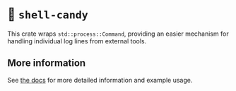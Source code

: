 # 🍬 `shell-candy`

This crate wraps `std::process::Command`, providing an easier mechanism for handling individual log lines from external tools.

## More information

See [the docs](https://docs.rs/crates/shell-candy) for more detailed information and example usage.
